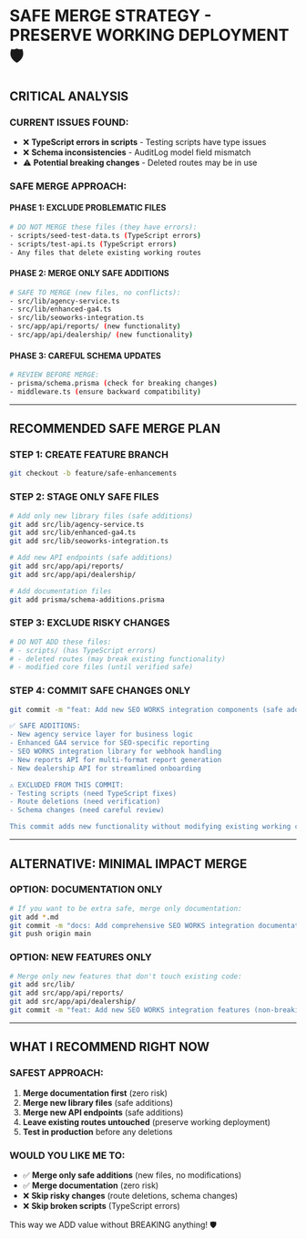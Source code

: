 # SAFE MERGE STRATEGY - PRESERVE WORKING DEPLOYMENT 🛡️

## **CRITICAL ANALYSIS**

### **CURRENT ISSUES FOUND:**
- ❌ **TypeScript errors in scripts** - Testing scripts have type issues
- ❌ **Schema inconsistencies** - AuditLog model field mismatch
- ⚠️ **Potential breaking changes** - Deleted routes may be in use

### **SAFE MERGE APPROACH:**

#### **PHASE 1: EXCLUDE PROBLEMATIC FILES**
```bash
# DO NOT MERGE these files (they have errors):
- scripts/seed-test-data.ts (TypeScript errors)
- scripts/test-api.ts (TypeScript errors)
- Any files that delete existing working routes
```

#### **PHASE 2: MERGE ONLY SAFE ADDITIONS**
```bash
# SAFE TO MERGE (new files, no conflicts):
- src/lib/agency-service.ts
- src/lib/enhanced-ga4.ts  
- src/lib/seoworks-integration.ts
- src/app/api/reports/ (new functionality)
- src/app/api/dealership/ (new functionality)
```

#### **PHASE 3: CAREFUL SCHEMA UPDATES**
```bash
# REVIEW BEFORE MERGE:
- prisma/schema.prisma (check for breaking changes)
- middleware.ts (ensure backward compatibility)
```

---

## **RECOMMENDED SAFE MERGE PLAN**

### **STEP 1: CREATE FEATURE BRANCH**
```bash
git checkout -b feature/safe-enhancements
```

### **STEP 2: STAGE ONLY SAFE FILES**
```bash
# Add only new library files (safe additions)
git add src/lib/agency-service.ts
git add src/lib/enhanced-ga4.ts
git add src/lib/seoworks-integration.ts

# Add new API endpoints (safe additions)
git add src/app/api/reports/
git add src/app/api/dealership/

# Add documentation files
git add prisma/schema-additions.prisma
```

### **STEP 3: EXCLUDE RISKY CHANGES**
```bash
# DO NOT ADD these files:
# - scripts/ (has TypeScript errors)
# - deleted routes (may break existing functionality)
# - modified core files (until verified safe)
```

### **STEP 4: COMMIT SAFE CHANGES ONLY**
```bash
git commit -m "feat: Add new SEO WORKS integration components (safe additions only)

✅ SAFE ADDITIONS:
- New agency service layer for business logic
- Enhanced GA4 service for SEO-specific reporting  
- SEO WORKS integration library for webhook handling
- New reports API for multi-format report generation
- New dealership API for streamlined onboarding

⚠️ EXCLUDED FROM THIS COMMIT:
- Testing scripts (need TypeScript fixes)
- Route deletions (need verification)
- Schema changes (need careful review)

This commit adds new functionality without modifying existing working code."
```

---

## **ALTERNATIVE: MINIMAL IMPACT MERGE**

### **OPTION: DOCUMENTATION ONLY**
```bash
# If you want to be extra safe, merge only documentation:
git add *.md
git commit -m "docs: Add comprehensive SEO WORKS integration documentation"
git push origin main
```

### **OPTION: NEW FEATURES ONLY**
```bash
# Merge only new features that don't touch existing code:
git add src/lib/
git add src/app/api/reports/
git add src/app/api/dealership/
git commit -m "feat: Add new SEO WORKS integration features (non-breaking)"
```

---

## **WHAT I RECOMMEND RIGHT NOW**

### **SAFEST APPROACH:**
1. **Merge documentation first** (zero risk)
2. **Merge new library files** (safe additions)
3. **Merge new API endpoints** (safe additions)
4. **Leave existing routes untouched** (preserve working deployment)
5. **Test in production** before any deletions

### **WOULD YOU LIKE ME TO:**
- ✅ **Merge only safe additions** (new files, no modifications)
- ✅ **Merge documentation** (zero risk)
- ❌ **Skip risky changes** (route deletions, schema changes)
- ❌ **Skip broken scripts** (TypeScript errors)

This way we ADD value without BREAKING anything! 🛡️

